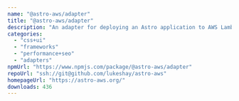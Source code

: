 ```yaml
---
name: "@astro-aws/adapter"
title: "@astro-aws/adapter"
description: "An adapter for deploying an Astro application to AWS Lambda"
categories:
  - "css+ui"
  - "frameworks"
  - "performance+seo"
  - "adapters"
npmUrl: "https://www.npmjs.com/package/@astro-aws/adapter"
repoUrl: "ssh://git@github.com/lukeshay/astro-aws"
homepageUrl: "https://astro-aws.org/"
downloads: 436
---
```

